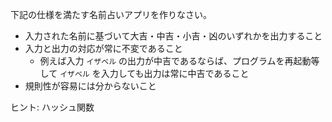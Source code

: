 下記の仕様を満たす名前占いアプリを作りなさい。

- 入力された名前に基づいて大吉・中吉・小吉・凶のいずれかを出力すること
- 入力と出力の対応が常に不変であること
  - 例えば入力 `イザベル` の出力が中吉であるならば、プログラムを再起動等して `イザベル` を入力しても出力は常に中吉であること
- 規則性が容易には分からないこと

ヒント: ハッシュ関数